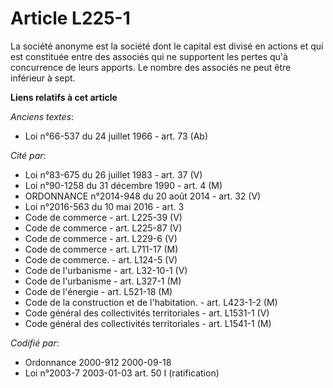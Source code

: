 # Article L225-1

La société anonyme est la société dont le capital est divisé en actions et qui est constituée entre des associés qui ne
supportent les pertes qu'à concurrence de leurs apports. Le nombre des associés ne peut être inférieur à sept.

**Liens relatifs à cet article**

_Anciens textes_:

  - Loi n°66-537 du 24 juillet 1966 - art. 73 (Ab)

_Cité par_:

  - Loi n°83-675 du 26 juillet 1983 - art. 37 (V)
  - Loi n°90-1258 du 31 décembre 1990 - art. 4 (M)
  - ORDONNANCE n°2014-948 du 20 août 2014 - art. 32 (V)
  - Loi n°2016-563 du 10 mai 2016 - art. 3
  - Code de commerce - art. L225-39 (V)
  - Code de commerce - art. L225-87 (V)
  - Code de commerce - art. L229-6 (V)
  - Code de commerce - art. L711-17 (M)
  - Code de commerce. - art. L124-5 (V)
  - Code de l'urbanisme - art. L32-10-1 (V)
  - Code de l'urbanisme - art. L327-1 (M)
  - Code de l'énergie - art. L521-18 (M)
  - Code de la construction et de l'habitation. - art. L423-1-2 (M)
  - Code général des collectivités territoriales - art. L1531-1 (V)
  - Code général des collectivités territoriales - art. L1541-1 (M)

_Codifié par_:

  - Ordonnance 2000-912 2000-09-18
  - Loi n°2003-7 2003-01-03 art. 50 I (ratification)
